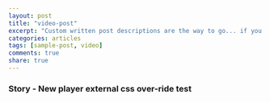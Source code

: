 ```yaml
---
layout: post
title: "video-post"
excerpt: "Custom written post descriptions are the way to go... if you're not lazy."
categories: articles
tags: [sample-post, video]
comments: true
share: true
---
```

### Story - New player external css over-ride test
<div class="apester-media" data-media-id="5bcc9a865ce78e8a370cba30" data-player="true" height="512"></div><script async src="https://static.stg.apester.com/js/sdk/latest/apester-javascript-sdk.min.js"></script>
<br>
<br>
<div class="apester-media" data-media-id="5bc73835c6388c24fdf82441" data-player="true" height="512"></div><script async src="https://static.stg.apester.com/js/sdk/latest/apester-javascript-sdk.min.js"></script>
<br>
<br>
<div class="apester-media" data-media-id="5ba3ae7aa721586562344d13" data-player="true" height="512"></div><script async src="https://static.stg.apester.com/js/sdk/latest/apester-javascript-sdk.min.js"></script>
